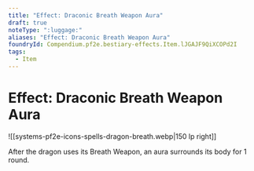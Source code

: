 ```yaml
---
title: "Effect: Draconic Breath Weapon Aura"
draft: true
noteType: ":luggage:"
aliases: "Effect: Draconic Breath Weapon Aura"
foundryId: Compendium.pf2e.bestiary-effects.Item.lJGAJF9QiXCOPd2I
tags:
  - Item
---
```


# Effect: Draconic Breath Weapon Aura
![[systems-pf2e-icons-spells-dragon-breath.webp|150 lp right]]

After the dragon uses its Breath Weapon, an aura surrounds its body for 1 round.
